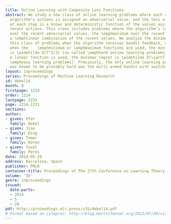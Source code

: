 ```yaml
---
title: Online Learning with Composite Loss Functions
abstract: We study a new class of online learning problems where each of the online
  algorithm’s actions is assigned an adversarial value, and the loss of the algorithm
  at each step is a known and deterministic function of the values assigned to its
  recent actions. This class includes problems where the algorithm’s loss is the \emphminimum
  over the recent adversarial values, the \emphmaximum over the recent values, or
  a \emphlinear combination of the recent values. We analyze the minimax regret of
  this class of problems when the algorithm receives bandit feedback, and prove that
  when the    \emphminimum or \emphmaximum functions are used, the minimax regret
  is \widetilde Ω(T^2/3) (so called \emphhard online learning problems), and when
  a linear function is used, the minimax regret is \widetilde O(\sqrtT) (so called
  \empheasy learning problems). Previously, the only online learning problem that
  was known to be provably hard was the multi-armed bandit with switching costs.
layout: inproceedings
series: Proceedings of Machine Learning Research
id: dekel14
month: 0
firstpage: 1214
order: 1214
lastpage: 1231
page: 1214-1231
sections: 
author:
- given: Ofer
  family: Dekel
- given: Jian
  family: Ding
- given: Tomer
  family: Koren
- given: Yuval
  family: Peres
date: 2014-05-29
address: Barcelona, Spain
publisher: PMLR
container-title: Proceedings of The 27th Conference on Learning Theory
volume: '35'
genre: inproceedings
issued:
  date-parts:
  - 2014
  - 5
  - 29
pdf: http://proceedings.mlr.press/v35/dekel14.pdf
# Format based on citeproc: http://blog.martinfenner.org/2013/07/30/citeproc-yaml-for-bibliographies/
---
```

